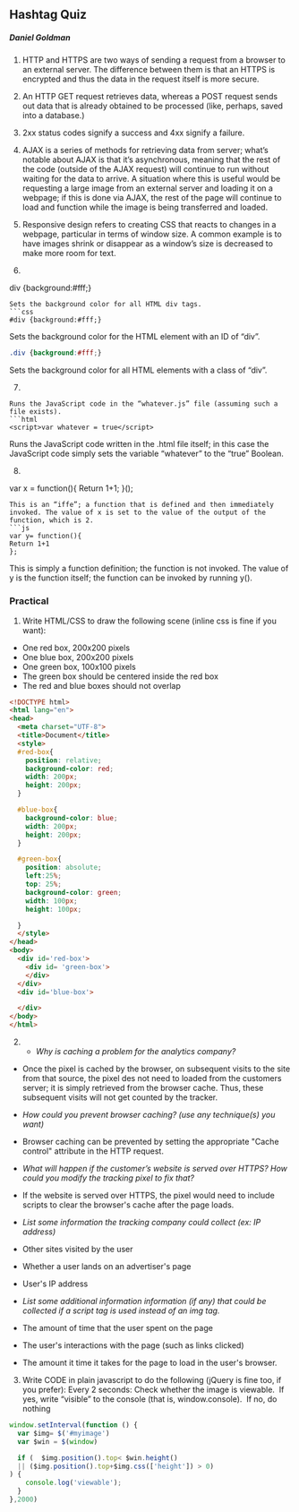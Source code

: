 ## Hashtag Quiz
##### Daniel Goldman

1. HTTP and HTTPS are two ways of sending a request from a browser to an external server. The difference between them is that an HTTPS is encrypted and thus the data in the request itself is more secure.

2. An HTTP GET request retrieves data, whereas a POST request sends out data that is already obtained to be processed (like, perhaps, saved into a database.)

3. 2xx status codes signify a success and 4xx signify a failure.

4. AJAX is a series of methods for retrieving data from server; what’s notable about AJAX is that it’s asynchronous, meaning that the rest of the code (outside of the AJAX request) will continue to run without waiting for the data to arrive. A situation where this is useful would be requesting a large image from an external server and loading it on a webpage; if this is done via AJAX, the rest of the page will continue to load and function while the image is being transferred and loaded.

5. Responsive design refers to creating CSS that reacts to changes in a webpage, particular in terms of window size. A common example is to have images shrink or disappear as a window’s size is decreased to make more room for text.

6. ```css
div {background:#fff;}  
```
Sets the background color for all HTML div tags.
```css
#div {background:#fff;}
```
Sets the background color for the HTML element with an ID of “div”.
```css
.div {background:#fff;}
```
Sets the background color for all HTML elements with a class of “div”.

7. ```html
<script src=”http://example.com/whatever.js”></script>
```
Runs the JavaScript code in the “whatever.js” file (assuming such a file exists).
```html
<script>var whatever = true</script>
```
Runs the JavaScript code written in the .html file itself; in this case the JavaScript code simply sets the variable “whatever” to the “true” Boolean.

8. ```js
var x = function(){
Return 1+1;
}();
```
This is an “iffe”; a function that is defined and then immediately invoked. The value of x is set to the value of the output of the function, which is 2.
```js
var y= function(){
Return 1+1
};
```
This is simply a function definition; the function is not invoked. The value of y is the function itself; the function can be invoked by running y().  

### Practical
1. Write HTML/CSS to draw the following scene (inline css is fine if you want):
 - One red box, 200x200 pixels
 - One blue box, 200x200 pixels
 - One green box, 100x100 pixels
 - The green box should be centered inside the red box
 - The red and blue boxes should not overlap

 ```html
 <!DOCTYPE html>
 <html lang="en">
 <head>
   <meta charset="UTF-8">
   <title>Document</title>
   <style>
   #red-box{
     position: relative;
     background-color: red;
     width: 200px;
     height: 200px;
   }

   #blue-box{
     background-color: blue;
     width: 200px;
     height: 200px;
   }

   #green-box{
     position: absolute;
     left:25%;
     top: 25%;
     background-color: green;
     width: 100px;
     height: 100px;

   }
   </style>
 </head>
 <body>
   <div id='red-box'>
     <div id= 'green-box'>
     </div>
   </div>
   <div id='blue-box'>

   </div>
 </body>
 </html>
 ```

2. - *Why is caching a problem for the analytics company?*
 - Once the pixel is cached by the browser, on subsequent visits to the site from that source, the pixel des not need to loaded from the customers server; it is simply retrieved from the browser cache. Thus, these subsequent visits will not get counted by the tracker.

 - *How could you prevent browser caching? (use any technique(s) you want)*
 - Browser caching can be prevented by setting the appropriate "Cache control" attribute in the HTTP request.

 - *What will happen if the customer’s website is served over HTTPS? How could you modify the tracking pixel to fix that?*
 - If the website is served over HTTPS, the pixel would need to include scripts to clear the browser's cache after the page loads.

 - *List some information the tracking company could collect (ex: IP address)*
 - Other sites visited by the user
 - Whether a user lands on an advertiser's page
 - User's IP address

 - *List some additional information information (if any) that could be collected if a script tag is used instead of an img tag.*
 - The amount of time that the user spent on the page
 - The user's interactions with the page (such as links clicked)
 - The amount it time it takes for the page to load in the user's browser.

3. Write CODE in plain javascript to do the following (jQuery is fine too, if you prefer):
Every 2 seconds:
 Check whether the image is viewable.
­ If yes, write “visible” to the console (that is, window.console).
­ If no, do nothing


```js
window.setInterval(function () {
  var $img= $('#myimage')
  var $win = $(window)

  if (  $img.position().top< $win.height()
  || ($img.position().top+$img.css(['height']) > 0)
) {
    console.log('viewable');
  }
},2000)
```
